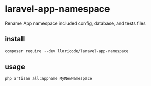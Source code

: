 # laravel-app-namespace
Rename App namespace included config, database, and tests files

## install
```
composer require --dev lloricode/laravel-app-namespace
```
## usage
```
php artisan all:appname MyNewNamespace
```
